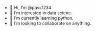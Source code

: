 - 👋 Hi, I’m @pass1234
- 👀 I’m interested in data sciene.
- 🌱 I’m currently learning python.
- 💞️ I’m looking to collaborate on anything.
